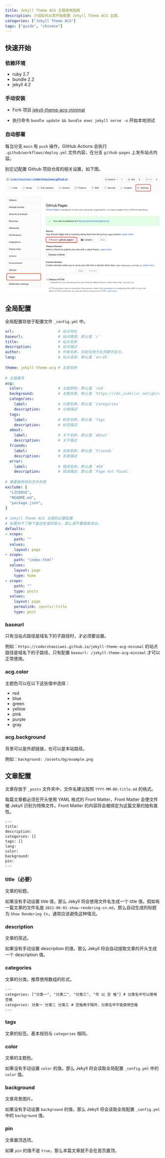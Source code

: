 ```yaml
---
title: Jekyll Theme ACG 主题使用指南
description: 介绍如何从零开始配置 Jekyll Theme ACG 主题。
categories: ["Jekyll Theme ACG"]
tags: ["guide", "chinese"]
---
```


## 快速开始

### 依赖环境

- ruby 2.7
- bundle 2.2
- jekyll 4.2

### 手动安装

- Fork 项目 [jekyll-theme-acg-minimal](https://coderzhaoziwei.github.io/jekyll-theme-acg-minimal)

- 执行命令 `bundle update && bundle exec jekyll serve -o` 开始本地测试

### 自动部署

每当分支 `main` 有 `push` 操作，GitHub Actions 会执行 `.github/workflows/deploy.yml` 文件内容，在分支 `github-pages` 上发布站点内容。

别忘记配置 Github 项目仓库的相关设置，如下图。

![](/assets/images/2021-07-03-settings-pages.png)

## 全局配置

全局配置存放于配置文件 `_config.yml` 中。

```yml
url:                    # 站点地址
baseurl:                # 站点路径，默认值 `/`
title:                  # 站点名称
description:            # 站点描述
author:                 # 作者名称，目前仅用于在页脚中显示。
lang:                   # 站点语言，默认值 `en-US`

theme: jekyll-theme-acg # 主题名称

# 主题属性
acg:
  color:                # 主题颜色，默认值 `red`
  background:           # 主题背景，默认值 `https://cdn.jsdelivr.net/gh/coderzhaoziwei/jekyll-theme-acg/assets/images/pixiv86925095.png`
  categories:
    label:              # 分类名称，默认值 `Categories`
    description:        # 分类描述
  tags:
    label:              # 标签名称，默认值 `Tags`
    description:        # 标签描述
  about:
    label:              # 关于名称，默认值 `About`
    description:        # 关于描述
  friends:
    label:              # 友链名称，默认值 `Friends`
    description:        # 友链描述
  error:
    label:              # 错误名称，默认值 `404`
    description:        # 错误描述，默认值 `Page not found.`

# 需要被排除的文件列表
exclude: [
  "LICENSE",
  "README.md",
  "package.json",
]

# Jekyll Theme ACG 主题的必要配置
# 如果你不了解下面这些值的意义，那么请不要随意改动。
defaults:
- scope:
    path: ""
  values:
    layout: page
- scope:
    path: "index.html"
  values:
    layout: page
    type: home
- scope:
    path: ""
    type: posts
  values:
    layout: page
    permalink: /posts/:title
    type: post
```

### baseurl

只有当站点路径是域名下的子路径时，才必须要设置。

例如：`https://coderzhaoziwei.github.io/jekyll-theme-acg-minimal` 的站点路径是域名下的子路径，只有配置 `baseurl: /jekyll-theme-acg-minimal` 才可以正常使用。

### acg.color

主题色可以在以下这些值中选择：

- red
- blue
- green
- yellow
- pink
- purple
- gray

### acg.background

背景可以是外部链接，也可以是本站路径。

例如：`background: /assets/bg/example.png`

## 文章配置

文章存放于 `_posts` 文件夹中，文件名建议按照 `YYYY-MM-DD-title.md` 的格式。

每篇文章都必须在开头使用 YAML 格式的 Front Matter，Front Matter 会使文件被 Jekyll 识别为特殊文件，Front Matter 的内容将会被绑定为这篇文章的独有属性。

```
---
title:
description:
categories: []
tags: []
lang:
color:
background:
pin:
---
```

### title（必要）

文章的标题。

如果没有手动设置 title 值，那么 Jekyll 将会使用文件名生成一个 title 值。假如有一篇文章的文件名是 `2021-06-01-show-rendering-cn.md`，那么自动生成的标题为 `Show Rendering Cn`，通常应该避免这种情况。

### description

文章的简述。

如果没有手动设置 description 的值，那么 Jekyll 将会自动提取文章的开头生成一个 description 值。

### categories

文章的分类。推荐使用数组的形式。

```
---
categories: ["分类一", "分类二", "分类三", "可 以 空 格"] # 分类名中可以使用空格
categories: 分类一 分类二 分类三 # 空格用于隔开，分类名中不能使用空格
---
```

### tags

文章的标签。基本规则与 `categories` 相同。

### color

文章的主题色。

如果没有手动设置 `color` 的值，那么 Jekyll 将会读取全局配置 `_config.yml` 中的 `color` 值。

### background

文章背景图片。

如果没有手动设置 `background` 的值，那么 Jekyll 将会读取全局配置 `_config.yml` 中的 `background` 值。

### pin

文章置顶选项。

如果 `pin` 的值不是 `true`，那么本篇文章就不会在首页置顶。
